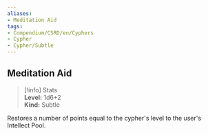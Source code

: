 ```yaml
---
aliases:
- Meditation Aid
tags:
- Compendium/CSRD/en/Cyphers
- Cypher
- Cypher/Subtle
---
```


  
## Meditation Aid  
>[!info] Stats  
> **Level:** 1d6+2  
> **Kind:** Subtle
  
Restores a number of points equal to the cypher's level to the user's Intellect Pool.